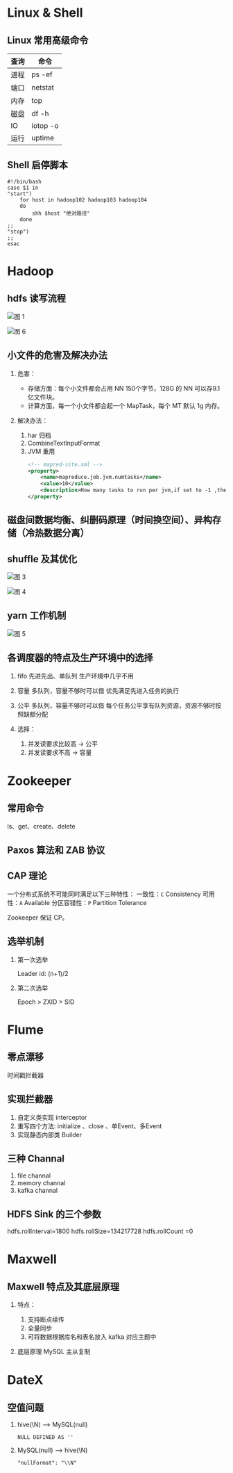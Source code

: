 # Linux & Shell

## Linux 常用高级命令

| 查询 | 命令     |
| ---- | -------- |
| 进程 | ps -ef   |
| 端口 | netstat  |
| 内存 | top      |
| 磁盘 | df -h    |
| IO   | iotop -o |
| 运行 | uptime   |

## Shell 启停脚本

```shell
#!/bin/bash
case $1 in
"start")
    for host in hadoop102 hadoop103 hadoop104
    do
        shh $host "绝对路径"
    done 
;;
"stop")
;;
esac
```

# Hadoop

## hdfs 读写流程

![图 1](https://cdn.jsdelivr.net/gh/Z-404/imageHost/2022/09/mdi_20220920_1663634946363.png)  

![图 6](https://cdn.jsdelivr.net/gh/Z-404/imageHost/2022/09/mdi_20220920_1663637297503.png)  


## 小文件的危害及解决办法

1. 危害：

    - 存储方面：每个小文件都会占用 NN 150个字节，128G 的 NN 可以存9.1亿文件块。
    - 计算方面，每一个小文件都会起一个 MapTask，每个 MT 默认 1g 内存。

2. 解决办法：

    1. har 归档
    2. CombineTextInputFormat
    3. JVM 重用
        ```xml
        <!-- mapred-site.xml -->
        <property>
            <name>mapreduce.job.jvm.numtasks</name>
            <value>10</value>
            <description>How many tasks to run per jvm,if set to -1 ,there is  no limit</description>
        </property> 
        ```

## 磁盘间数据均衡、纠删码原理（时间换空间）、异构存储（冷热数据分离）

## shuffle 及其优化

![图 3](https://cdn.jsdelivr.net/gh/Z-404/imageHost/2022/09/mdi_20220920_1663635161166.png)  

![图 4](https://cdn.jsdelivr.net/gh/Z-404/imageHost/2022/09/mdi_20220920_1663635200080.png)  

## yarn 工作机制

![图 5](https://cdn.jsdelivr.net/gh/Z-404/imageHost/2022/09/mdi_20220920_1663635427126.png)  

## 各调度器的特点及生产环境中的选择

1. fifo
    先进先出、单队列        生产环境中几乎不用

2. 容量
   多队列，容量不够时可以借
   优先满足先进入任务的执行

3. 公平
   多队列，容量不够时可以借
   每个任务公平享有队列资源，资源不够时按照缺额分配

4. 选择：
   1. 并发读要求比较高 -> 公平
   2. 并发读要求不高   -> 容量

# Zookeeper

## 常用命令

ls、get、create、delete

## Paxos 算法和 ZAB 协议

## CAP 理论

一个分布式系统不可能同时满足以下三种特性：
    一致性：`C` Consistency
    可用性：`A` Available
    分区容错性：`P` Partition Tolerance

Zookeeper 保证 CP。

## 选举机制

1. 第一次选举

    Leader id: (n+1)/2

2. 第二次选举

    Epoch > ZXID > SID

# Flume

## 零点漂移

时间戳拦截器

## 实现拦截器

1. 自定义类实现 interceptor
2. 重写四个方法: initialize 、close 、单Event、多Event
3. 实现静态内部类 Builder

## 三种 Channal

1. file channal
2. memory channal
3. kafka channal

## HDFS Sink 的三个参数

hdfs.rollInterval=1800
hdfs.rollSize=134217728
hdfs.rollCount =0

# Maxwell

## Maxwell 特点及其底层原理

1. 特点：
   1. 支持断点续传
   2. 全量同步
   3. 可将数据根据库名和表名放入 kafka 对应主题中

2. 底层原理
   MySQL 主从复制

# DateX

## 空值问题

1. hive(\N) --> MySQL(null)

    ``` NULL DEFINED AS '' ```

2. MySQL(null) --> hive(\N)

    ``` "nullFormat": "\\N" ```